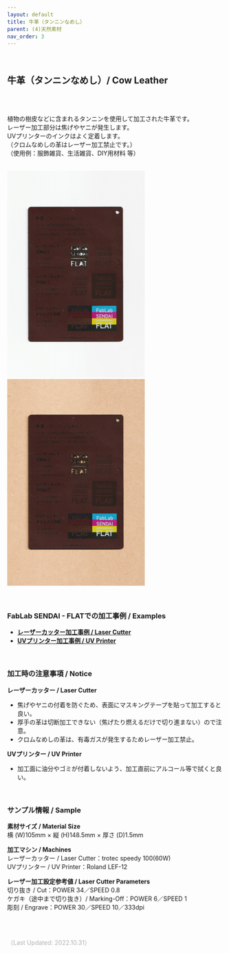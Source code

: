 ```yaml
---
layout: default
title: 牛革（タンニンなめし）
parent: (4)天然素材
nav_order: 3
---
```


<br>

## 牛革（タンニンなめし）/ Cow Leather
<br><br>

植物の樹皮などに含まれるタンニンを使用して加工された牛革です。<br>
レーザー加工部分は焦げやヤニが発生します。<br>
UVプリンターのインクはよく定着します。<br>
（クロムなめしの革はレーザー加工禁止です。）<br>
（使用例：服飾雑貨、生活雑貨、DIY用材料 等）
<br>
<br>

<img src="assets/01/26_Leather_1.png" width="320" alt="hi" class="inline"/><img src="assets/01/26_Leather_2.png" width="320" alt="hi" class="inline"/>

<br>

### **FabLab SENDAI - FLATでの加工事例 / Examples**

* [**レーザーカッター加工事例 / Laser Cutter**](https://www.flickr.com/search/?user_id=96175517%40N02&sort=date-taken-desc&safe_search=1&view_all=1&tags=leatherlc)
* [**UVプリンター加工事例 / UV Printer**](https://www.flickr.com/search/?user_id=96175517%40N02&sort=date-taken-desc&safe_search=1&view_all=1&tags=leatheruv)

<br>

### **加工時の注意事項 / Notice**

**レーザーカッター / Laser Cutter**
* 焦げやヤニの付着を防ぐため、表面にマスキングテープを貼って加工すると良い。<br>
* 厚手の革は切断加工できない（焦げたり燃えるだけで切り進まない）ので注意。<br>
* クロムなめしの革は、有毒ガスが発生するためレーザー加工禁止。<br>

**UVプリンター / UV Printer**
* 加工面に油分やゴミが付着しないよう、加工直前にアルコール等で拭くと良い。<br>

<br>

### **サンプル情報 / Sample**

**素材サイズ / Material Size**<br>
横 (W)105mm × 縦 (H)148.5mm × 厚さ (D)1.5mm<br>

**加工マシン / Machines**<br>
レーザーカッター / Laser Cutter：trotec speedy 100(60W)<br>
UVプリンター / UV Printer：Roland LEF-12<br>

**レーザー加工設定参考値 / Laser Cutter Parameters**<br>
切り抜き / Cut：POWER 34／SPEED 0.8<br>
ケガキ（途中まで切り抜き）/ Marking-Off：POWER 6／SPEED 1<br>
彫刻 / Engrave：POWER 30／SPEED 10／333dpi<br>

<br><br>

<span style="color: #B2B2B2">
（Last Updated: 2022.10.31）
</span>
